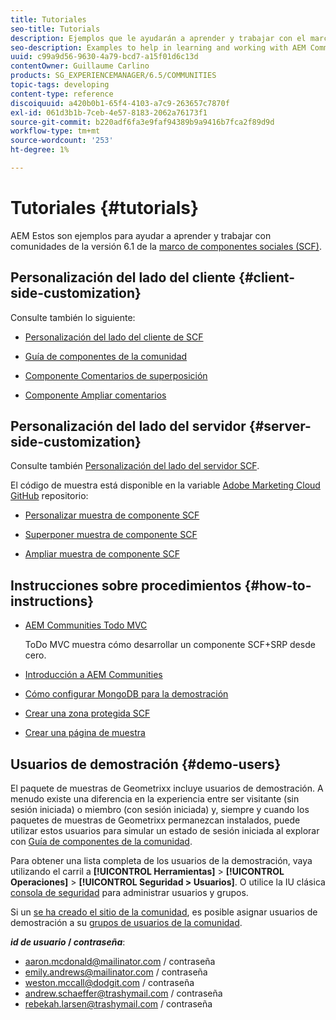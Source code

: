 ```yaml
---
title: Tutoriales
seo-title: Tutorials
description: Ejemplos que le ayudarán a aprender y trabajar con el marco de componentes sociales de AEM Communities (SCF)
seo-description: Examples to help in learning and working with AEM Communities social component framework (SCF)
uuid: c99a9d56-9630-4a79-bcd7-a15f01d6c13d
contentOwner: Guillaume Carlino
products: SG_EXPERIENCEMANAGER/6.5/COMMUNITIES
topic-tags: developing
content-type: reference
discoiquuid: a420b0b1-65f4-4103-a7c9-263657c7870f
exl-id: 061d3b1b-7ceb-4e57-8183-2062a76173f1
source-git-commit: b220adf6fa3e9faf94389b9a9416b7fca2f89d9d
workflow-type: tm+mt
source-wordcount: '253'
ht-degree: 1%

---
```


# Tutoriales {#tutorials}

AEM Estos son ejemplos para ayudar a aprender y trabajar con comunidades de la versión 6.1 de la [marco de componentes sociales (SCF)](scf.md).

## Personalización del lado del cliente {#client-side-customization}

Consulte también lo siguiente:

* [Personalización del lado del cliente de SCF](client-customize.md)

* [Guía de componentes de la comunidad](components-guide.md)

* [Componente Comentarios de superposición](overlay-comments.md)

* [Componente Ampliar comentarios](extend-comments.md)

## Personalización del lado del servidor {#server-side-customization}

Consulte también [Personalización del lado del servidor SCF](server-customize.md).

El código de muestra está disponible en la variable [Adobe Marketing Cloud GitHub](https://github.com/Adobe-Marketing-Cloud) repositorio:

* [Personalizar muestra de componente SCF](https://github.com/Adobe-Marketing-Cloud/aem-scf-sample-components-customize)

* [Superponer muestra de componente SCF](https://github.com/Adobe-Marketing-Cloud/aem-scf-sample-components-overlay)

* [Ampliar muestra de componente SCF](https://github.com/Adobe-Marketing-Cloud/aem-scf-sample-components-extension)

## Instrucciones sobre procedimientos {#how-to-instructions}

* [AEM Communities Todo MVC](https://github.com/Adobe-Marketing-Cloud/aem-communities-todomvc-sample)

   ToDo MVC muestra cómo desarrollar un componente SCF+SRP desde cero.

* [Introducción a AEM Communities](getting-started.md)

* [Cómo configurar MongoDB para la demostración](demo-mongo.md)

* [Crear una zona protegida SCF](an-scf-sandbox.md)

* [Crear una página de muestra](create-sample-page.md)

## Usuarios de demostración {#demo-users}

El paquete de muestras de Geometrixx incluye usuarios de demostración. A menudo existe una diferencia en la experiencia entre ser visitante (sin sesión iniciada) o miembro (con sesión iniciada) y, siempre y cuando los paquetes de muestras de Geometrixx permanezcan instalados, puede utilizar estos usuarios para simular un estado de sesión iniciada al explorar con [Guía de componentes de la comunidad](components-guide.md).

Para obtener una lista completa de los usuarios de la demostración, vaya utilizando el carril a **[!UICONTROL Herramientas]** > **[!UICONTROL Operaciones]** > **[!UICONTROL Seguridad > Usuarios]**. O utilice la IU clásica [consola de seguridad](http://localhost:4502/useradmin) para administrar usuarios y grupos.

Si un [se ha creado el sitio de la comunidad](getting-started.md), es posible asignar usuarios de demostración a su [grupos de usuarios de la comunidad](users.md).

***id de usuario* / *contraseña***:

* aaron.mcdonald@mailinator.com / contraseña
* emily.andrews@mailinator.com / contraseña
* weston.mccall@dodgit.com / contraseña
* andrew.schaeffer@trashymail.com / contraseña
* rebekah.larsen@trashymail.com / contraseña
